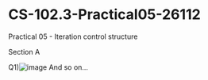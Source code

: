# CS-102.3-Practical05-26112
Practical 05 - Iteration control structure

Section A

Q1)![image](https://github.com/SingithKesara/CS-102.3-Practical05-26112/assets/114977489/cecd5368-4122-40fe-a81d-fcbbfd39eedc) 
And so on...
